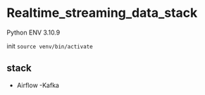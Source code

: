 # Realtime_streaming_data_stack

Python ENV 3.10.9

init
`source venv/bin/activate`

## stack

- Airflow
  -Kafka
